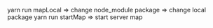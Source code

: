 yarn run mapLocal => change node_module package => change local package
yarn run startMap => start server map
